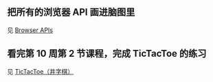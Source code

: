 ## 把所有的浏览器 API 画进脑图里
见 [Browser APIs](https://www.yuque.com/wendraw/fe/browser-api)

## 看完第 10 周第 2 节课程，完成 TicTacToe 的练习
见 [TicTacToe（井字棋）](https://www.yuque.com/wendraw/fe/tictactoe)